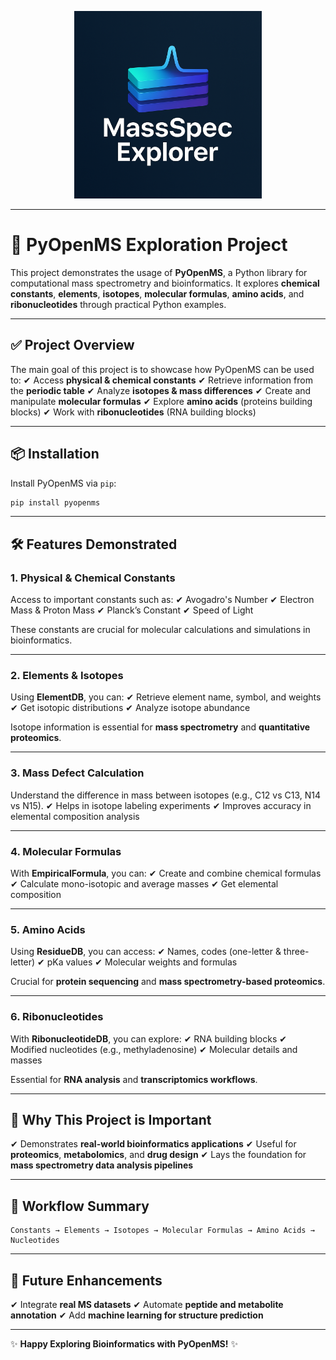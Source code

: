 <p align="center">
  <img src="ChatGPT%20Image%20Aug%2029%2C%202025%2C%2011_37_31%20PM.png" alt="MassSpec Explorer Logo" width="300">
</p>

---
# 🔬 PyOpenMS Exploration Project

This project demonstrates the usage of **PyOpenMS**, a Python library for computational mass spectrometry and bioinformatics.
It explores **chemical constants**, **elements**, **isotopes**, **molecular formulas**, **amino acids**, and **ribonucleotides** through practical Python examples.

---

## ✅ **Project Overview**

The main goal of this project is to showcase how PyOpenMS can be used to:
✔ Access **physical & chemical constants**
✔ Retrieve information from the **periodic table**
✔ Analyze **isotopes & mass differences**
✔ Create and manipulate **molecular formulas**
✔ Explore **amino acids** (proteins building blocks)
✔ Work with **ribonucleotides** (RNA building blocks)

---

## 📦 **Installation**

Install PyOpenMS via `pip`:

```bash
pip install pyopenms
```

---

## 🛠 **Features Demonstrated**

### **1. Physical & Chemical Constants**

Access to important constants such as:
✔ Avogadro's Number
✔ Electron Mass & Proton Mass
✔ Planck’s Constant
✔ Speed of Light

These constants are crucial for molecular calculations and simulations in bioinformatics.

---

### **2. Elements & Isotopes**

Using **ElementDB**, you can:
✔ Retrieve element name, symbol, and weights
✔ Get isotopic distributions
✔ Analyze isotope abundance

Isotope information is essential for **mass spectrometry** and **quantitative proteomics**.

---

### **3. Mass Defect Calculation**

Understand the difference in mass between isotopes (e.g., C12 vs C13, N14 vs N15).
✔ Helps in isotope labeling experiments
✔ Improves accuracy in elemental composition analysis

---

### **4. Molecular Formulas**

With **EmpiricalFormula**, you can:
✔ Create and combine chemical formulas
✔ Calculate mono-isotopic and average masses
✔ Get elemental composition

---

### **5. Amino Acids**

Using **ResidueDB**, you can access:
✔ Names, codes (one-letter & three-letter)
✔ pKa values
✔ Molecular weights and formulas

Crucial for **protein sequencing** and **mass spectrometry-based proteomics**.

---

### **6. Ribonucleotides**

With **RibonucleotideDB**, you can explore:
✔ RNA building blocks
✔ Modified nucleotides (e.g., methyladenosine)
✔ Molecular details and masses

Essential for **RNA analysis** and **transcriptomics workflows**.

---

## 🎯 **Why This Project is Important**

✔ Demonstrates **real-world bioinformatics applications**
✔ Useful for **proteomics**, **metabolomics**, and **drug design**
✔ Lays the foundation for **mass spectrometry data analysis pipelines**

---

## 📌 **Workflow Summary**

```
Constants → Elements → Isotopes → Molecular Formulas → Amino Acids → Nucleotides
```

---

## 🚀 **Future Enhancements**

✔ Integrate **real MS datasets**
✔ Automate **peptide and metabolite annotation**
✔ Add **machine learning for structure prediction**

---

✨ **Happy Exploring Bioinformatics with PyOpenMS!** ✨
